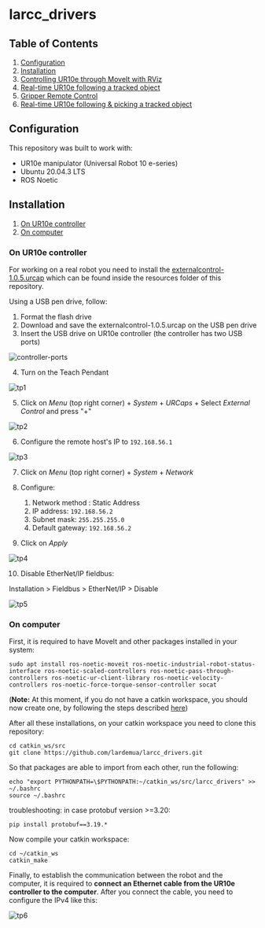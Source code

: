 # larcc_drivers

## Table of Contents

1. [Configuration](#configuration)
2. [Installation](#installation)
3. [Controlling UR10e through MoveIt with RViz](#controlling-ur10e-through-moveit-with-rviz)
4. [Real-time UR10e following a tracked object](#real-time-ur10e-following-a-tracked-object)
5. [Gripper Remote Control](#gripper-remote-control)
6. [Real-time UR10e following & picking a tracked object](#real-time-ur10e-following-&-picking-a-tracked-object)


## Configuration

This repository was built to work with:
* UR10e manipulator (Universal Robot 10 e-series)
* Ubuntu 20.04.3 LTS
* ROS Noetic

## Installation
1. [On UR10e controller](#on-ur10e-controller)
2. [On computer](#on-computer)

### On UR10e controller 
For working on a real robot you need to install the [externalcontrol-1.0.5.urcap](https://github.com/lardemua/larcc_drivers/blob/master/resources/externalcontrol-1.0.5.urcap) which can be found inside the resources folder of this repository.

Using a USB pen drive, follow:
1. Format the flash drive
2. Download and save the externalcontrol-1.0.5.urcap on the USB pen drive
3. Insert the USB drive on UR10e controller (the controller has two USB ports)

![controller-ports](docs/controller_ports.png)

4. Turn on the Teach Pendant
 
![tp1](docs/es_01_welcome.png)

5. Click on *Menu* (top right corner) + *System* + *URCaps* + Select *External Control* and press "+"

![tp2](docs/es_05_urcaps_installed.png)

6. Configure the remote host's IP to ```192.168.56.1```

![tp3](docs/es_07_installation_excontrol.png)

7. Click on *Menu* (top right corner) + *System* + *Network*
8. Configure:
   1. Network method : Static Address
   2. IP address: ```192.168.56.2```
   3. Subnet mask: ```255.255.255.0```
   4. Default gateway: ```192.168.56.2```

9. Click on *Apply*

![tp4](docs/tp1.jpg)

10. Disable EtherNet/IP fieldbus:

Installation > Fieldbus > EtherNet/IP > Disable

![tp5](docs/tp_ethernet_fieldbus.png)

### On computer
First, it is required to have MoveIt and other packages installed in your system:

```
sudo apt install ros-noetic-moveit ros-noetic-industrial-robot-status-interface ros-noetic-scaled-controllers ros-noetic-pass-through-controllers ros-noetic-ur-client-library ros-noetic-velocity-controllers ros-noetic-force-torque-sensor-controller socat
```

(**Note:** At this moment, if you do not have a catkin workspace, you should now create one, by following the steps described [here](http://wiki.ros.org/catkin/Tutorials/create_a_workspace))

After all these installations, on your catkin workspace you need to clone this repository:

```
cd catkin_ws/src
git clone https://github.com/lardemua/larcc_drivers.git
```

So that packages are able to import from each other, run the following:

```
echo "export PYTHONPATH=\$PYTHONPATH:~/catkin_ws/src/larcc_drivers" >> ~/.bashrc
source ~/.bashrc
```

troubleshooting: in case protobuf version >=3.20:

```
pip install protobuf==3.19.*
```

Now compile your catkin workspace:

```
cd ~/catkin_ws
catkin_make
```


Finally, to establish the communication between the robot and the computer, it is required to **connect an Ethernet cable from the UR10e controller to the computer**.
After you connect the cable, you need to configure the IPv4 like this:

![tp6](docs/ip.jpeg)

<!--

TODO: Verify if everything below is correct.

## Controlling UR10e through MoveIt with RViz
Just need to follow these next 4 steps to remotely control the real UR10e robot, connected via the Ethernet cable to your computer.

1. ```roslaunch ur_robot_driver ur10e_bringup.launch robot_ip:=192.168.56.2 ```
2. Run the external control program on the teach pendant:

   Click on *Program* + *URCaps* + *External Control* + Press "play"

![tp7](docs/tp2.jpg)

At this point, you should get the message "_Robot connected to reverse interface. Ready to receive control commands._" printed out on your terminal window.

3. ``` roslaunch ur10e_moveit_config ur10e_moveit_planning_execution.launch```

At this point, you should get the green message "_You can start planning now!_" printed out on your terminal window, just like this:

![tp8](docs/you_can_start_planning.png)

4. ``` roslaunch ur10e_moveit_config moveit_rviz.launch config:=true```


Now you can control the real robot, by simply moving the manipulator marker on RViz and then asking the robot to move to that goal (using the Motion Planning Panel).
MoveIt will plan the trajetory.

[//]: # (![tp9]&#40;docs/UR10e_moving_moveit.gif&#41;)
![tp9](docs/ur10e_external_control.gif)


## Real-time UR10e following a tracked object
By using ViSP RGB-D object tracking (see [this repository](https://github.com/afonsocastro/generic-rgbd)) and MoveIt to remotely control the UR10e,
it was developed this demonstration of a real-time followed object that is being tracked with one RGB-D camera (Intel RealSense D435):

![rgbd_tracking_ur10e_following](docs/RGBD_tracking_n_control_demo.gif)

## Gripper Remote Control
In order to control the ROBOTIQ 2F-140 gripper from an external computer, it is required to:
1. Turn on the robot (UR10e)
2. Connect the TCP/IP communication between the robot and the computer
3. **Remove/Uninstall any ROBOTIQ URCap**: remove 'Robotiq_Grippers' on UR10e Teach Pendant (Click on Menu (top right corner) + System + URCaps)
4. **Install the [rs485-1.0.urcap](https://github.com/afonsocastro/larcc_interface/blob/master/resources/rs485-1.0.urcap)**. See the first 5 points of [on-ur10e-controller](#on-ur10e-controller).

Finally, for testing:

7. ```cd larcc_interface/gripper/src```

8. ```python3 test_robotiq.py ```

[//]: # (![gripper_open_close]&#40;docs/Gripper_Open_Close.gif&#41;)

[//]: # (![gripper_open_close])
<p align="center">
<img src="docs/Gripper_Open_Close.gif" width="25%" height="25%"/>
</p>

The Python module for controlling Robotiq 2F-140 from an external PC can be found [here](https://github.com/afonsocastro/larcc_interface/tree/master/gripper/src).

On _test_robotiq.py_, you may have to change HOST ip address to UR10e.

Notes:
1. UR10e can either be on _Remote Control_ or in _Local Control_ mode (does not make any difference).
2. It is not required to launch any robot driver. The TCP/IP connection is enough, since the RS485 communication will be directly established between the gripper and the external PC
3. It is necessary rs485 URcap. That is daemon for communicate between UR10e's rs485 network and external pc via tcp (port 54321). RobotiqHand module use this mechanism. So you must activate rs485 URCap on UR10e. And, If you activate Robotiq_Gripper URCap on UR10e, that URCap always use inner rs485 network without exclusive. This means external rs485 communication make conflict communication contents. So if you want to control 2f-140 via rs485 from external pc, you must deactivate Robotiq_Gripper URCap on UR10e
 
## Real-time UR10e following & picking a tracked object

![arm_and_gripper_control](docs/Arm_and_Gripper_Control.gif)

-->
